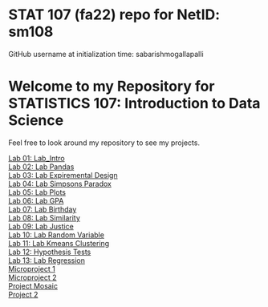 # STAT 107 (fa22) repo for NetID: sm108

GitHub username at initialization time: sabarishmogallapalli

# Welcome to my Repository for STATISTICS 107: Introduction to Data Science

Feel free to look around my repository to see my projects.

[Lab 01: Lab_Intro](https://github.com/sabarishmogallapalli/stat107/tree/sabarishmogallapalli-lab-01)  
[Lab 02: Lab Pandas](https://github.com/sabarishmogallapalli/stat107/tree/sabarishmogallapalli-lab-02)  
[Lab 03: Lab Expiremental Design](https://github.com/sabarishmogallapalli/stat107/tree/sabarishmogallapalli-lab-03)  
[Lab 04: Lab Simpsons Paradox](https://github.com/sabarishmogallapalli/stat107/tree/sabarishmogallapalli-lab-04)  
[Lab 05: Lab Plots](https://github.com/sabarishmogallapalli/stat107/tree/sabarishmogallapalli-lab-05)  
[Lab 06: Lab GPA](https://github.com/sabarishmogallapalli/stat107/tree/sabarishmogallapalli-lab-06)  
[Lab 07: Lab Birthday](https://github.com/sabarishmogallapalli/stat107/tree/sabarishmogallapalli-lab-07)  
[Lab 08: Lab Similarity](https://github.com/sabarishmogallapalli/stat107/tree/sabarishmogallapalli-lab-08)  
[Lab 09: Lab Justice](https://github.com/sabarishmogallapalli/stat107/tree/sabarishmogallapalli-lab-09)  
[Lab 10: Lab Random Variable](https://github.com/sabarishmogallapalli/stat107/tree/sabarishmogallapalli-lab-10)  
[Lab 11: Lab Kmeans Clustering](https://github.com/sabarishmogallapalli/stat107/tree/sabarishmogallapalli-lab-11)  
[Lab 12: Hypothesis Tests](https://github.com/sabarishmogallapalli/stat107/tree/sabarishmogallapalli-lab-12)  
[Lab 13: Lab Regression](https://github.com/sabarishmogallapalli/stat107/tree/sabarishmogallapalli-lab-13)  
[Microproject 1](https://github.com/sabarishmogallapalli/stat107/tree/sabarishmogallapalli-microproject-1)    
[Microproject 2](https://github.com/sabarishmogallapalli/stat107/tree/sabarishmogallapalli-microproject-2)    
[Project Mosaic](https://github.com/sabarishmogallapalli/stat107/tree/sabarishmogallapalli-project-mosaic)    
[Project 2](https://github.com/sabarishmogallapalli/stat107/tree/sabarishmogallapalli-project-2)
